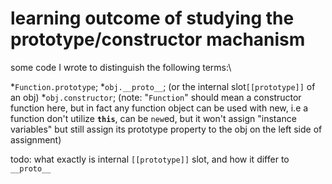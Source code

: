 # learning outcome of studying the prototype/constructor machanism 

some code I wrote to distinguish the following terms:\

*`Function.prototype`;
*`obj.__proto__`; (or the internal slot`[[prototype]]` of an obj)
*`obj.constructor`;
(note: "`Function`" should mean a constructor function here, but in fact any function object can be used with new, i.e a function don't utilize __`this`__, can be `new`ed, but it won't assign "instance variables" but still assign its prototype property to the obj on the left side of assignment)


todo: what exactly is internal `[[prototype]]` slot, and how it differ to `__proto__`